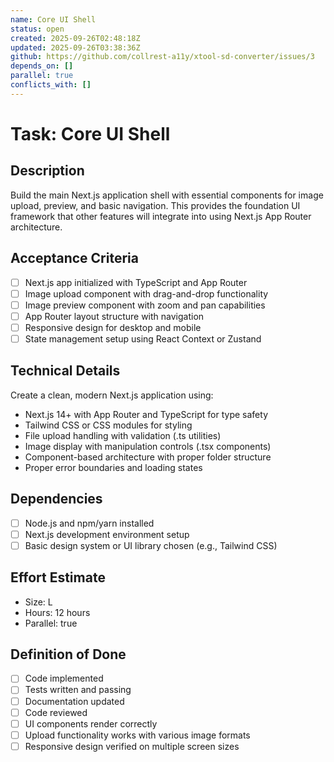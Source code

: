 ```yaml
---
name: Core UI Shell
status: open
created: 2025-09-26T02:48:18Z
updated: 2025-09-26T03:38:36Z
github: https://github.com/collrest-a11y/xtool-sd-converter/issues/3
depends_on: []
parallel: true
conflicts_with: []
---
```


# Task: Core UI Shell

## Description
Build the main Next.js application shell with essential components for image upload, preview, and basic navigation. This provides the foundation UI framework that other features will integrate into using Next.js App Router architecture.

## Acceptance Criteria
- [ ] Next.js app initialized with TypeScript and App Router
- [ ] Image upload component with drag-and-drop functionality
- [ ] Image preview component with zoom and pan capabilities
- [ ] App Router layout structure with navigation
- [ ] Responsive design for desktop and mobile
- [ ] State management setup using React Context or Zustand

## Technical Details
Create a clean, modern Next.js application using:
- Next.js 14+ with App Router and TypeScript for type safety
- Tailwind CSS or CSS modules for styling
- File upload handling with validation (.ts utilities)
- Image display with manipulation controls (.tsx components)
- Component-based architecture with proper folder structure
- Proper error boundaries and loading states

## Dependencies
- [ ] Node.js and npm/yarn installed
- [ ] Next.js development environment setup
- [ ] Basic design system or UI library chosen (e.g., Tailwind CSS)

## Effort Estimate
- Size: L
- Hours: 12 hours
- Parallel: true

## Definition of Done
- [ ] Code implemented
- [ ] Tests written and passing
- [ ] Documentation updated
- [ ] Code reviewed
- [ ] UI components render correctly
- [ ] Upload functionality works with various image formats
- [ ] Responsive design verified on multiple screen sizes